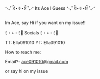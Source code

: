 ⁺‧₊˚ ཐི⋆♱⋆ཋྀ ˚₊‧⁺ Its Ace I Guess ⁺‧₊˚ ཐི⋆♱⋆ཋྀ ˚₊‧⁺

Im Ace, say Hi if you want on my issue!!

ﾐ・◦・ﾐ🎀 Socials ﾐ・◦・ﾐ🎀

TT: Ella091010
YT: Ella091010


How to reach me:

Email?- ace091010@gmail.com

or say hi on my issue



